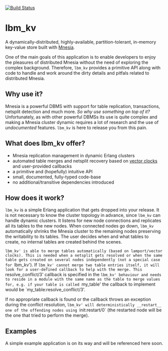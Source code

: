 [![Build Status](https://travis-ci.org/lindenbaum/lbm_kv.png?branch=master)](https://travis-ci.org/lindenbaum/lbm_kv)

lbm_kv
======

A dynamically-distributed, highly-available, partition-tolerant, in-memory
key-value store built with [Mnesia](http://www.erlang.org/doc/apps/mnesia/).

One of the main goals of this application is to enable developers to enjoy the
pleasures of distributed Mnesia without the need of exploring the complex
background. Therefore, `lbm_kv` provides a primitive API along with code to
handle and work around the dirty details and pitfals related to distributed
Mnesia.

Why use it?
-----------

Mnesia is a powerful DBMS with support for table replication, transactions,
netsplit detection and much more. _So why use something on top of it?_
Unfortunately, as with other powerful DBMSs its use is quite complex and making
a Mnesia cluster dynamic requires a lot of research and the use of
_undocumented_ features. `lbm_kv` is here to release you from this pain.

What does lbm_kv offer?
-----------------------

* Mnesia replication management in dynamic Erlang clusters
* automated table merges and netsplit recovery based on
  [vector clocks](https://en.wikipedia.org/wiki/Vector_clock) and user-provided
  callbacks
* a primitive and (hopefully) intuitive API
* small, documented, fully-typed code-base
* no additional/transitive dependencies introduced

How does it work?
-----------------

`lbm_kv` is a simple Erlang application that gets dropped into your release. It
is not necessary to know the cluster topology in advance, since `lbm_kv` can
handle dynamic clusters. It listens for new node connections and replicates all
its tables to the new nodes. When connected nodes go down, `lbm_kv`
automatically shrinks the Mnesia cluster to the remaining nodes preserving the
writability to its tables. The user decides when and what tables to create, no
internal tables are created behind the scenes.

`lbm_kv' is able to merge tables automatically (based on lamport/vector clocks).
This is needed when a netsplit gets resolved or when the same table gets created
on several nodes independently (not a special case for `lbm_kv'). If `lbm_kv'
cannot merge two table entries itself, it will look for a user-defined callback
to help with the merge. This `resolve_conflict/3' callback is specified in the
`lbm_kv' behaviour and needs to reside in a module with the same name as the
table to merge values for, e.g. if your table is called `my_table' the callback
to implement would be `my_table:resolve_conflict/3'.

If no appropriate callback is found or the callback throws an exception during
the conflict resolution, `lbm_kv' will deterministically __restart__ one of the
offending nodes using `init:restart/0` (the restarted node will be the one that
tried to perform the merge).

Examples
--------

A simple example application is on its way and will be referenced here soon.
